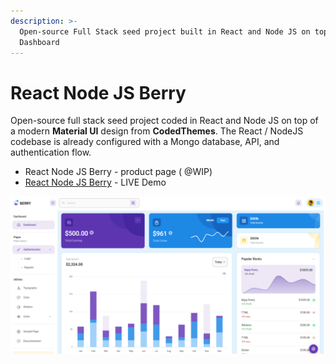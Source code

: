 ```yaml
---
description: >-
  Open-source Full Stack seed project built in React and Node JS on top of Berry
  Dashboard
---
```


# React Node JS Berry

Open-source full stack seed project coded in React and Node JS on top of a modern **Material UI** design from **CodedThemes**. The React / NodeJS codebase is already configured with a Mongo database, API, and authentication flow.

* React Node JS Berry - product page \( @WIP\)
* [React Node JS Berry](https://react-node-js-berry-dashboard.appseed-srv1.com/) - LIVE Demo

![React Node JS - Berry Dashboard.](../../.gitbook/assets/react-node-js-berry-dashboard.png)



